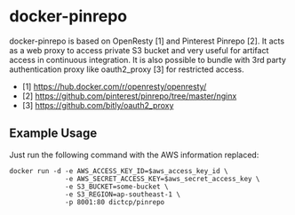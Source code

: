 docker-pinrepo
====================

docker-pinrepo is based on OpenResty [1] and Pinterest Pinrepo [2]. It acts as a
web proxy to access private S3 bucket and very useful for artifact
access in continuous integration. It is also possible to bundle with 3rd party
authentication proxy like oauth2_proxy [3] for restricted access.

- [1] https://hub.docker.com/r/openresty/openresty/
- [2] https://github.com/pinterest/pinrepo/tree/master/nginx
- [3] https://github.com/bitly/oauth2_proxy

Example Usage
----
Just run the following command with the AWS information replaced:

```
docker run -d -e AWS_ACCESS_KEY_ID=$aws_access_key_id \
              -e AWS_SECRET_ACCESS_KEY=$aws_secret_access_key \
              -e S3_BUCKET=some-bucket \
              -e S3_REGION=ap-southeast-1 \
              -p 8001:80 dictcp/pinrepo
```

